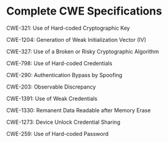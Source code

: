 

# Complete CWE Specifications

CWE-321: Use of Hard-coded Cryptographic Key

CWE-1204: Generation of Weak Initialization Vector (IV)

CWE-327: Use of a Broken or Risky Cryptographic Algorithm

CWE-798: Use of Hard-coded Credentials

CWE-290: Authentication Bypass by Spoofing

CWE-203: Observable Discrepancy

CWE-1391: Use of Weak Credentials

CWE-1330: Remanent Data Readable after Memory Erase

CWE-1273: Device Unlock Credential Sharing

CWE-259: Use of Hard-coded Password